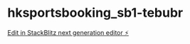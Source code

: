 # hksportsbooking_sb1-tebubr

[Edit in StackBlitz next generation editor ⚡️](https://stackblitz.com/~/github.com/HKTang123/hksportsbooking_sb1-tebubr)